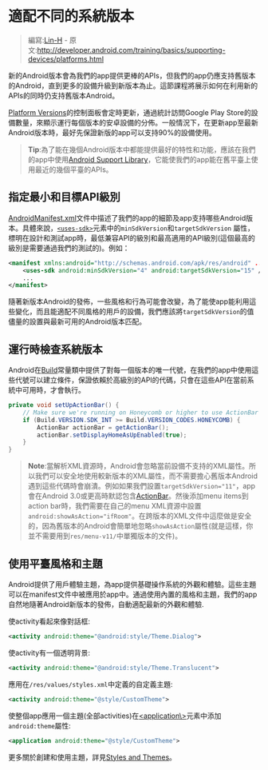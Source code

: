 # 適配不同的系統版本

> 編寫:[Lin-H](http://github.com/Lin-H) - 原文:<http://developer.android.com/training/basics/supporting-devices/platforms.html>

新的Android版本會為我們的app提供更棒的APIs，但我們的app仍應支持舊版本的Android，直到更多的設備升級到新版本為止。這節課程將展示如何在利用新的APIs的同時仍支持舊版本Android。

[Platform Versions](http://developer.android.com/about/dashboards/index.html)的控制面板會定時更新，通過統計訪問Google Play Store的設備數量，來顯示運行每個版本的安卓設備的分佈。一般情況下，在更新app至最新Android版本時，最好先保證新版的app可以支持90%的設備使用。

> **Tip**:為了能在幾個Android版本中都能提供最好的特性和功能，應該在我們的app中使用[Android Support Library](https://developer.android.com/tools/support-library/index.html)，它能使我們的app能在舊平臺上使用最近的幾個平臺的APIs。

## 指定最小和目標API級別

[AndroidManifest.xml](https://developer.android.com/guide/topics/manifest/manifest-intro.html)文件中描述了我們的app的細節及app支持哪些Android版本。具體來說，[`<uses-sdk>`](https://developer.android.com/guide/topics/manifest/uses-sdk-element.html)元素中的`minSdkVersion`和`targetSdkVersion` 屬性，標明在設計和測試app時，最低兼容API的級別和最高適用的API級別(這個最高的級別是需要通過我們的測試的)。例如：

```xml
<manifest xmlns:android="http://schemas.android.com/apk/res/android" ... >
    <uses-sdk android:minSdkVersion="4" android:targetSdkVersion="15" />
    ...
</manifest>
```

隨著新版本Android的發佈，一些風格和行為可能會改變，為了能使app能利用這些變化，而且能適配不同風格的用戶的設備，我們應該將`targetSdkVersion`的值儘量的設置與最新可用的Android版本匹配。

## 運行時檢查系統版本

Android在[Build](https://developer.android.com/reference/android/os/Build.html)常量類中提供了對每一個版本的唯一代號，在我們的app中使用這些代號可以建立條件，保證依賴於高級別的API的代碼，只會在這些API在當前系統中可用時，才會執行。

```java
private void setUpActionBar() {
    // Make sure we're running on Honeycomb or higher to use ActionBar APIs
    if (Build.VERSION.SDK_INT >= Build.VERSION_CODES.HONEYCOMB) {
        ActionBar actionBar = getActionBar();
        actionBar.setDisplayHomeAsUpEnabled(true);
    }
}
```

> **Note**:當解析XML資源時，Android會忽略當前設備不支持的XML屬性。所以我們可以安全地使用較新版本的XML屬性，而不需要擔心舊版本Android遇到這些代碼時會崩潰。例如如果我們設置`targetSdkVersion="11"`，app會在Android 3.0或更高時默認包含[ActionBar](https://developer.android.com/reference/android/app/ActionBar.html)。然後添加menu items到action bar時，我們需要在自己的menu XML資源中設置`android:showAsAction="ifRoom"`。在跨版本的XML文件中這麼做是安全的，因為舊版本的Android會簡單地忽略`showAsAction`屬性(就是這樣，你並不需要用到`res/menu-v11/`中單獨版本的文件)。

## 使用平臺風格和主題

Android提供了用戶體驗主題，為app提供基礎操作系統的外觀和體驗。這些主題可以在manifest文件中被應用於app中。通過使用內置的風格和主題，我們的app自然地隨著Android新版本的發佈，自動適配最新的外觀和體驗.

使activity看起來像對話框:

```xml
<activity android:theme="@android:style/Theme.Dialog">
```

使activity有一個透明背景:

```xml
<activity android:theme="@android:style/Theme.Translucent">
```

應用在`/res/values/styles.xml`中定義的自定義主題:

```xml
<activity android:theme="@style/CustomTheme">
```

使整個app應用一個主題(全部activities)在[<application\\>](https://developer.android.com/guide/topics/manifest/application-element.html)元素中添加`android:theme`屬性:

```xml
<application android:theme="@style/CustomTheme">
```

更多關於創建和使用主題，詳見[Styles and Themes](https://developer.android.com/guide/topics/ui/themes.html)。
